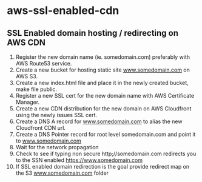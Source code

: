 # aws-ssl-enabled-cdn
SSL Enabled domain hosting / redirecting on AWS CDN
---------------------------------------------------

1. Register the new domain name (ie. somedomain.com) preferably with AWS Route53 service.
2. Create a new bucket for hosting static site www.somedomain.com on AWS S3.
3. Create a new index.html file and place it in the newly created bucket, make file public.
4. Register a new SSL cert for the new domain name with AWS Certificate Manager.
5. Create a new CDN distribution for the new domain on AWS Cloudfront using the newly issues SSL cert.
6. Create a DNS A record for www.somedomain.com to alias the new Cloudfront CDN url.
7. Create a DNS Pointer record for root level somedomain.com and point it to www.somedomain.com
8. Wait for the network propagation 
9. Check to see if typing non secure http;//somedomain.com redirects you to the SSN enabled https://www.somedomain.com
10. If SSL enabled domain redirection is the goal provide redirect map on the S3 www.somedomain.com folder
